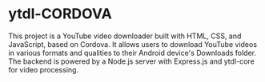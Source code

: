 # ytdl-CORDOVA
This project is a YouTube video downloader built with HTML, CSS, and JavaScript, based on Cordova. It allows users to download YouTube videos in various formats and qualities to their Android device's Downloads folder. The backend is powered by a Node.js server with Express.js and ytdl-core for video processing.
